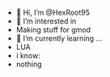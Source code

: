 - 👋 Hi, I’m @HexRoot95
- 👀 I’m interested in
- Making stuff for gmod
- 🌱 I’m currently learning ...
- LUA
- i know:
- nothing

